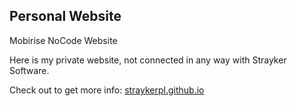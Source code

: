 ## Personal Website

Mobirise NoCode Website

Here is my private website, not connected in any way with Strayker Software.

Check out to get more info: [straykerpl.github.io](straykerpl.github.io)
